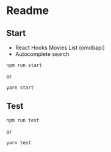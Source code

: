 # Readme

## Start

- React Hooks Movies List (omdbapi)
- Autocomplete search


```
npm run start
```

or 

```
yarn start
```

## Test

```
npm run test
```

or

```
yarn test
```
